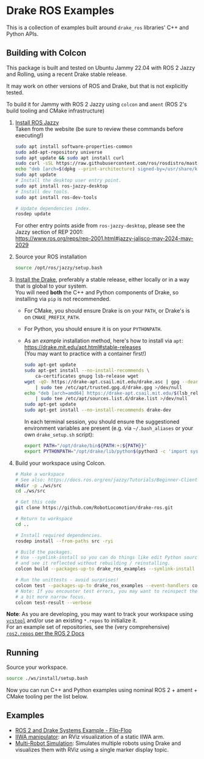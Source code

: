 # Drake ROS Examples

This is a collection of examples built around `drake_ros` libraries' C++ and Python APIs.

## Building with Colcon

This package is built and tested on Ubuntu Jammy 22.04 with ROS 2 Jazzy and Rolling,
using a recent Drake stable release.

It may work on other versions of ROS and Drake, but that is not explicitly tested.

To build it for Jammy with ROS 2 Jazzy using `colcon` and `ament` (ROS 2's build
tooling and CMake infrastructure)

1. [Install ROS Jazzy](https://docs.ros.org/en/jazzy/Installation.html) \
   Taken from the website (be sure to review these commands before executing!)

   ```sh
   sudo apt install software-properties-common
   sudo add-apt-repository universe
   sudo apt update && sudo apt install curl
   sudo curl -sSL https://raw.githubusercontent.com/ros/rosdistro/master/ros.key -o /usr/share/keyrings/ros-archive-keyring.gpg
   echo "deb [arch=$(dpkg --print-architecture) signed-by=/usr/share/keyrings/ros-archive-keyring.gpg] http://packages.ros.org/ros2/ubuntu $(. /etc/os-release && echo $UBUNTU_CODENAME) main" | sudo tee /etc/apt/sources.list.d/ros2.list > /dev/null
   sudo apt update
   # Install the desktop user entry point.
   sudo apt install ros-jazzy-desktop
   # Install dev tools.
   sudo apt install ros-dev-tools

   # Update dependencies index.
   rosdep update
   ```

   For other entry points aside from `ros-jazzy-desktop`, please see the
   Jazzy section of REP 2001: \
   <https://www.ros.org/reps/rep-2001.html#jazzy-jalisco-may-2024-may-2029>

1. Source your ROS installation

    ```sh
    source /opt/ros/jazzy/setup.bash
    ```

1. [Install the Drake](https://drake.mit.edu/installation.html), preferably a stable release, either locally
   or in a way that is global to your system. \
   You will need **both** the C++ and Python components of Drake, so installing via `pip` is not recommended.

   - For CMake, you should ensure Drake is on your `PATH`, or Drake's is on `CMAKE_PREFIX_PATH`.
   - For Python, you should ensure it is on your `PYTHONPATH`.

   - As an *example* installation method, here's how to install via `apt`: \
     https://drake.mit.edu/apt.html#stable-releases \
     (You may want to practice with a container first!)

      ```sh
      sudo apt-get update
      sudo apt-get install --no-install-recommends \
          ca-certificates gnupg lsb-release wget
      wget -qO- https://drake-apt.csail.mit.edu/drake.asc | gpg --dearmor - \
          | sudo tee /etc/apt/trusted.gpg.d/drake.gpg >/dev/null
      echo "deb [arch=amd64] https://drake-apt.csail.mit.edu/$(lsb_release -cs) $(lsb_release -cs) main" \
          | sudo tee /etc/apt/sources.list.d/drake.list >/dev/null
      sudo apt-get update
      sudo apt-get install --no-install-recommends drake-dev
      ```

      In each terminal session, you should ensure the suggestioned environment variables
      are present (e.g. via `~/.bash_aliases` or your own `drake_setup.sh` script):

      ```sh
      export PATH="/opt/drake/bin${PATH:+:${PATH}}"
      export PYTHONPATH="/opt/drake/lib/python$(python3 -c 'import sys; print("{0}.{1}".format(*sys.version_info))')/site-packages${PYTHONPATH:+:${PYTHONPATH}}"
      ```

1. Build your workspace using Colcon.

    ```sh
    # Make a workspace
    # See also: https://docs.ros.org/en/jazzy/Tutorials/Beginner-Client-Libraries/Creating-A-Workspace/Creating-A-Workspace.html
    mkdir -p ./ws/src
    cd ./ws/src

    # Get this code
    git clone https://github.com/RobotLocomotion/drake-ros.git

    # Return to workspace
    cd ..

    # Install required dependencies.
    rosdep install --from-paths src -ryi

    # Build the packages.
    # Use --symlink-install so you can do things like edit Python source code
    # and see it reflected without rebuilding / reinstalling.
    colcon build --packages-up-to drake_ros_examples --symlink-install

    # Run the unittests - avoid surprises!
    colcon test --packages-up-to drake_ros_examples --event-handlers console_cohesion+
    # Note: If you encounter test errors, you may want to reinspect the results with
    # a bit more narrow focus.
    colcon test-result --verbose
    ```

**Note**: As you are developing, you may want to track your workspace using
[`vcstool`](https://github.com/dirk-thomas/vcstool) and/or use an existing `*.repos`
to initialize it. \
For an example set of repositories, see the (very comprehensive)
[`ros2.repos` per the ROS 2 Docs](https://docs.ros.org/en/jazzy/Installation/Maintaining-a-Source-Checkout.html)

## Running

Source your workspace.

```sh
source ./ws/install/setup.bash
```

Now you can run C++ and Python examples using nominal ROS 2 + ament + CMake
tooling per the list below.

## Examples

- [ROS 2 and Drake Systems Example - Flip-Flop](./examples/rs_flip_flop)
- [IIWA manipulator](./examples/iiwa_manipulator): an RViz visualization of a static IIWA arm.
- [Multi-Robot Simulation](./examples/multirobot): Simulates multiple robots
  using Drake and visualizes them with RViz using a single marker display topic.
